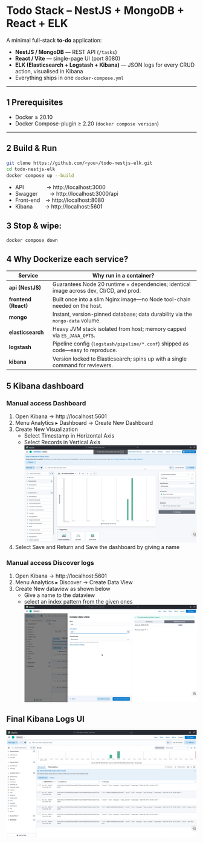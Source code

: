 # Todo Stack – NestJS + MongoDB + React + ELK

A minimal full-stack **to-do** application:

* **NestJS / MongoDB** — REST API (`/tasks`)
* **React / Vite** — single-page UI (port 8080)
* **ELK (Elasticsearch + Logstash + Kibana)** — JSON logs for every CRUD action, visualised in Kibana
* Everything ships in one `docker-compose.yml`

---

## 1  Prerequisites

* Docker ≥ 20.10  
* Docker Compose-plugin ≥ 2.20 (`docker compose version`)

---

## 2  Build & Run

```bash
git clone https://github.com/<you>/todo-nestjs-elk.git
cd todo-nestjs-elk
docker compose up --build
```

- API       → http://localhost:3000
- Swagger   → http://localhost:3000/api
- Front-end → http://localhost:8080
- Kibana    → http://localhost:5601 

## 3  Stop & wipe: 
```bash
docker compose down
```

## 4 Why Dockerize each service?

| Service          | Why run in a container?                                                                                         |
|------------------|-----------------------------------------------------------------------------------------------------------------|
| **api (NestJS)** | Guarantees Node 20 runtime + dependencies; identical image across dev, CI/CD, and prod.                         |
| **frontend (React)** | Built once into a slim Nginx image—no Node tool-chain needed on the host.                                     |
| **mongo**        | Instant, version-pinned database; data durability via the `mongo-data` volume.                                  |
| **elasticsearch**| Heavy JVM stack isolated from host; memory capped via `ES_JAVA_OPTS`.                                           |
| **logstash**     | Pipeline config (`logstash/pipeline/*.conf`) shipped as code—easy to reproduce.                                 |
| **kibana**       | Version locked to Elasticsearch; spins up with a single command for reviewers.                                  |

## 5 Kibana dashboard
### Manual access Dashboard
1. Open Kibana → http://localhost:5601
2. Menu Analytics ▸ Dashboard → Create New Dashboard
3. Create New Visualization
   - Select Timestamp in Horizontal Axis 
   - Select Records in Vertical Axis
![alt text](kibana/dashboard.png)
4. Select Save and Return and Save the dashboard by giving a name

### Manual access Discover logs
1. Open Kibana → http://localhost:5601
2. Menu Analytics ▸ Discover → Create Data View
3. Create New dataview as shown below
   - Give a name to the dataview 
   - select an index pattern from the given ones
![alt text](kibana/discover.png)


## Final Kibana Logs UI
![alt text](kibana/kibana-logs.png)